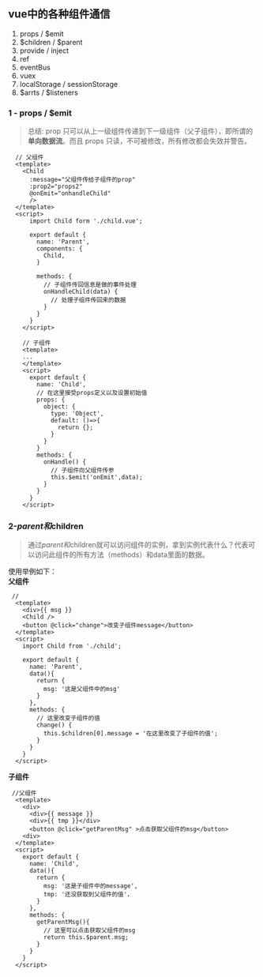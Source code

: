 ## vue中的各种组件通信
1. props / $emit
2. $children / $parent
3. provide / inject
4. ref 
5. eventBus
6. vuex
7. localStorage / sessionStorage
8. $arrts / $listeners
### 1 - props / $emit
> 总结: prop 只可以从上一级组件传递到下一级组件（父子组件），即所谓的**单向数据流**。而且 props 只读，不可被修改，所有修改都会失效并警告。
  ```vue
    // 父组件
    <template>
      <Child
        :message="父组件传给子组件的prop"
        :prop2="props2"
        @onEmit="onhandleChild"
        />
    </template>
    <script>
        import Child form './child.vue';

        export default {
          name: 'Parent',
          components: {
            Child,
          }

          methods: {
            // 子组件传回信息是做的事件处理
            onHandleChild(data) {
              // 处理子组件传回来的数据
            }
          }
        }
      </script>

```
```vue
    // 子组件
    <template>
    ...
    </template>
    <script>
      export default {
        name: 'Child',
        // 在这里接受props定义以及设置初始值
        props: {
          object: {
            type: 'Object',
            default: ()=>{
              return {};
            }
          }
        }
        methods: {
          onHandle() {
            // 子组件向父组件传参
            this.$emit('onEmit',data);
          }
        }
      }
    </script>
  ```
### 2-$parent和$children
> 通过$parent和$children就可以访问组件的实例，拿到实例代表什么？代表可以访问此组件的所有方法（methods）和data里面的数据。

使用举例如下：  
**父组件** 
```vue
 //
  <template>
    <div>{{ msg }}
    <Child />
    <button @click="change">改变子组件message</button>
  </template>
  <script>
    import Child from './child';

    export default {
      name: 'Parent',
      data(){
        return {
          msg: '这是父组件中的msg'
        }
      },
      methods: {
        // 这里改变子组件的值
        change() {
          this.$children[0].message = '在这里改变了子组件的值';
        }
      }
    } 
  </script>
```
**子组件**
```vue
 //父组件 
  <template>
    <div>
      <div>{{ message }}
      <div>{{ tmp }}</div>
      <button @click="getParentMsg" >点击获取父组件的msg</button>
    <div>
  </template>
  <script>
    export default {
      name: 'Child',
      data(){
        return {
          msg: '这是子组件中的message',
          tmp: '还没获取到父组件的值'，
        }
      },
      methods: {
        getParentMsg(){
          // 这里可以点击获取父组件的msg
          return this.$parent.msg;
        }
      }
    } 
  </script>
```